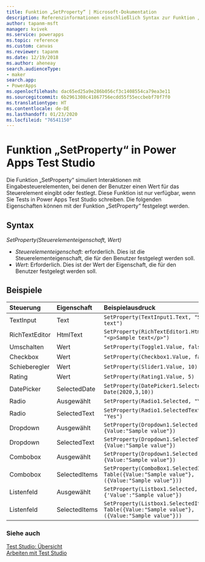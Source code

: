 ```yaml
---
title: Funktion „SetProperty“ | Microsoft-Dokumentation
description: Referenzinformationen einschließlich Syntax zur Funktion „SetProperty“ in Power Apps Test Studio
author: tapanm-msft
manager: kvivek
ms.service: powerapps
ms.topic: reference
ms.custom: canvas
ms.reviewer: tapanm
ms.date: 12/19/2018
ms.author: aheneay
search.audienceType:
- maker
search.app:
- PowerApps
ms.openlocfilehash: dac65ed25a9e286b056cf3c1408554ca79ea3e11
ms.sourcegitcommit: 6b2961308c41867756ecdd55f55eccbebf70f7f0
ms.translationtype: HT
ms.contentlocale: de-DE
ms.lasthandoff: 01/23/2020
ms.locfileid: "76541150"
---
```

# <a name="setproperty-function-in-power-apps-test-studio"></a>Funktion „SetProperty“ in Power Apps Test Studio

Die Funktion „SetProperty“ simuliert Interaktionen mit Eingabesteuerelementen, bei denen der Benutzer einen Wert für das Steuerelement eingibt oder festlegt. Diese Funktion ist nur verfügbar, wenn Sie Tests in Power Apps Test Studio schreiben. Die folgenden Eigenschaften können mit der Funktion „SetProperty“ festgelegt werden.

## <a name="syntax"></a>Syntax

*SetProperty(Steuerelementeigenschaft, Wert)*

- *Steuerelementeigenschaft:* erforderlich. Dies ist die Steuerelementeigenschaft, die für den Benutzer festgelegt werden soll.
- *Wert*: Erforderlich. Dies ist der Wert der Eigenschaft, die für den Benutzer festgelegt werden soll. 

## <a name="examples"></a>Beispiele

| Steuerung   | Eigenschaft  | Beispielausdruck
| :- | :- | :-
| TextInput | Text  | ```SetProperty(TextInput1.Text, "Sample text")```
| RichTextEditor    | HtmlText  | ```SetProperty(RichTextEditor1.HtmlText, "<p>Sample text</p>")```
| Umschalten    | Wert | ```SetProperty(Toggle1.Value, false)```
| Checkbox  | Wert | ```SetProperty(Checkbox1.Value, false)```
| Schieberegler    | Wert | ```SetProperty(Slider1.Value, 10)```
| Rating    | Wert | ```SetProperty(Rating1.Value, 5)```
| DatePicker    | SelectedDate  | ```SetProperty(DatePicker1.SelectedDate, Date(2020,3,10))```
| Radio | Ausgewählt  | ```SetProperty(Radio1.Selected, "Yes")```
| Radio | SelectedText | ```SetProperty(Radio1.SelectedText, "Yes")```
| Dropdown | Ausgewählt | ```SetProperty(Dropdown1.Selected, {Value:"Sample value"})```
| Dropdown | SelectedText | ```SetProperty(Dropdown1.SelectedText, {Value:"Sample value"})```
| Combobox | Ausgewählt | ```SetProperty(Dropdown1.Selected, {Value:"Sample value"})```
| Combobox | SelectedItems | ```SetProperty(ComboBox1.SelectedItems, Table({Value:"Sample value"},({Value:"Sample value"}))```
| Listenfeld | Ausgewählt | ```SetProperty(Listbox1.Selected, {'Value':"Sample value"})```
| Listenfeld | SelectedItems | ```SetProperty(Listbox1.SelectedItems, Table({Value:"Sample value"},({Value:"Sample value"}))```

### <a name="see-also"></a>Siehe auch

[Test Studio: Übersicht](../test-studio.md) <br>
[Arbeiten mit Test Studio](../working-with-test-studio.md)